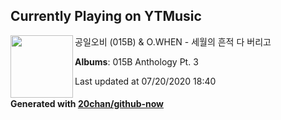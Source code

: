 ## Currently Playing on YTMusic

[<img align="left" width="100" src="https://lh3.googleusercontent.com/POLnmINdcp9J6gsyi3lg2CIYdSmdEe1KRSMWuGaq0VPLAKDUsdwHsk77zjH3fwJQPpjK_zjO-ZGsOqA">](https://music.youtube.com/channel/UC_8W0BtpDDAufJdDpjq4OOQ)

공일오비 (015B) & O.WHEN - 세월의 흔적 다 버리고

**Albums**: 015B Anthology Pt. 3

Last updated at 07/20/2020 18:40

#### Generated with [20chan/github-now](https://github.com/20chan/github-now)


<!--
**20chan/20chan** is a ✨ _special_ ✨ repository because its `README.md` (this file) appears on your GitHub profile.

Here are some ideas to get you started:

- 🔭 I’m currently working on ...
- 🌱 I’m currently learning ...
- 👯 I’m looking to collaborate on ...
- 🤔 I’m looking for help with ...
- 💬 Ask me about ...
- 📫 How to reach me: ...
- 😄 Pronouns: ...
- ⚡ Fun fact: ...
-->

